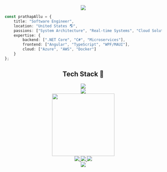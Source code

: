 <!-- Title Banner -->
<div align="center">
  <img src="https://readme-typing-svg.herokuapp.com?font=Roboto&weight=800&size=32&duration=2000&pause=1000&background=45FF9500&center=true&vCenter=true&width=600&lines=Hello+World!+Prathap+Allu+here+👨‍💻;" />
</div>

<!-- About Me Section with ASCII Art -->
```typescript
const prathapAllu = {
    title: "Software Engineer",
    location: "United States 🌎",
    passions: ["System Architecture", "Real-time Systems", "Cloud Solutions"],
    expertise: {
        backend: [".NET Core", "C#", "Microservices"],
        frontend: ["Angular", "TypeScript", "WPF/MAUI"],
        cloud: ["Azure", "AWS", "Docker"]
    }
};
```

<!-- Tech Stack Animation -->
<h2 align="center">Tech Stack 🚀</h2>
<div align="center">
  <img src="https://skillicons.dev/icons?i=cs,dotnet,azure,angular,html,javascript,typescript,docker," />
  <br/>
  <img src="https://skillicons.dev/icons?i=npm,git,jenkins,visualstudio,powershell,mysql,mongodb,redis" />
</div>

<!-- Unique Stats Cards -->
<div align="center">
  <img height="200px" src="https://github-readme-streak-stats.herokuapp.com/?user=PrathapAllu&theme=radical"/>
</div>

<div align="center">
  <a href="mailto:alluprathapreddy94@gmail.com">
    <img src="https://img.shields.io/badge/Gmail-333333?style=for-the-badge&logo=gmail&logoColor=red" />
  </a>
  <a href="https://linkedin.com/in/prathap08a">
    <img src="https://img.shields.io/badge/-LinkedIn-0077B5?style=for-the-badge&logo=Linkedin&logoColor=white"/>
  </a>
  <a href="http://YOUR_PORTFOLIO">
    <img src="https://img.shields.io/badge/Portfolio-FF5722?style=for-the-badge&logo=todoist&logoColor=white" />
  </a>
</div>

<!-- Profile Views Counter -->
<div align="center">
  <img src="https://komarev.com/ghpvc/?username=PrathapAllu&style=for-the-badge&color=brightgreen" />
</div>
